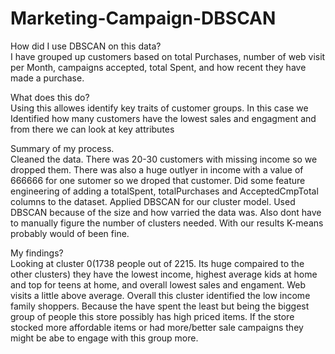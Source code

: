# Marketing-Campaign-DBSCAN
How did I use DBSCAN on this data?\
I have grouped up customers based on total Purchases, number of web visit per Month, campaigns accepted, total Spent, and how recent they have made a purchase.

What does this do?\
Using this allowes identify key traits of customer groups. In this case we Identified how many customers have the lowest sales and engagment and from there we can look at key attributes

Summary of my process.\
Cleaned the data. There was 20-30 customers with missing income so we dropped them. There was also a huge outlyer in income with a value of 666666 for one sutomer so we droped that customer.
Did some feature engineering of adding a totalSpent, totalPurchases and AcceptedCmpTotal columns to the dataset.
Applied DBSCAN for our cluster model. Used DBSCAN because of the size and how varried the data was. Also dont have to manually figure the number of clusters needed. With our results K-means probably
would of been fine.

My findings?\
Looking at cluster 0(1738 people out of 2215. Its huge compaired to the other clusters) they have the lowest income, highest average kids at home and top for teens at home, and overall lowest sales and engament.
Web visits a little above average. Overall this cluster identified the low income family shoppers. Because the have spent the least but being the biggest group of people this store possibly has high priced items.
If the store stocked more affordable items or had more/better sale campaigns they might be abe to engage with this group more.
